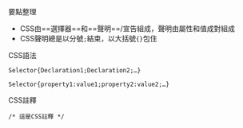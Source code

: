 要點整理
- CSS由==選擇器==和==聲明==/宣告組成，聲明由屬性和值成對組成
- CSS聲明總是以分號`;`結束，以大括號`{}`包住

CSS語法
```
Selector{Declaration1;Declaration2;…}
```

```
Selector{property1:value1;property2:value2;…}
```

CSS註釋
```
/* 這是CSS註釋 */
```